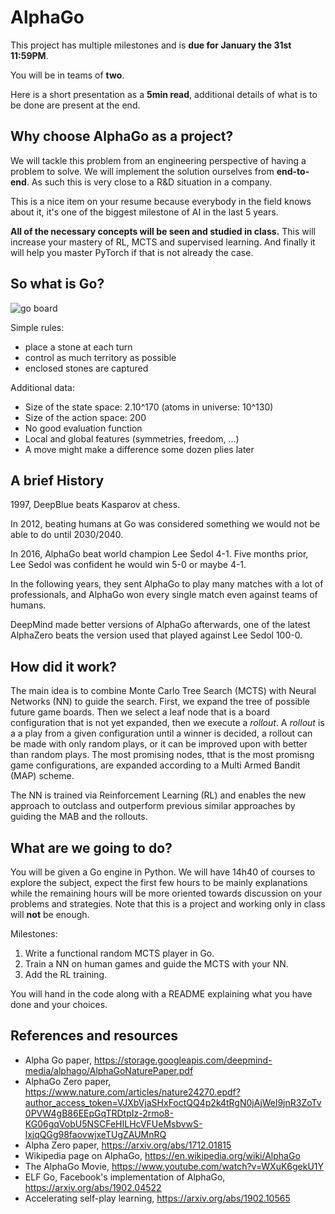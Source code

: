 # AlphaGo

This project has multiple milestones and is **due for January the 31st 11:59PM**.

You will be in teams of **two**.

Here is a short presentation as a **5min read**, additional details of what is to be done are present at the end.

## Why choose AlphaGo as a project?

We will tackle this problem from an engineering perspective of having a problem to solve.
We will implement the solution ourselves from **end-to-end**.
As such this is very close to a R&D situation in a company.

This is a nice item on your resume because everybody in the field knows about it, it's one of the biggest milestone of AI in the last 5 years.

**All of the necessary concepts will be seen and studied in class.**
This will increase your mastery of RL, MCTS and supervised learning.
And finally it will help you master PyTorch if that is not already the case.

## So what is Go?

![go board](https://cdn.vox-cdn.com/thumbor/M2Oq9r-N4DM4TQEosAHTGzAtcIg=/0x0:2500x1667/1280x854/cdn.vox-cdn.com/uploads/chorus_image/image/49020255/akrales_160307_0970_a_0127.0.0.png)

Simple rules:

- place a stone at each turn
- control as much territory as possible
- enclosed stones are captured

Additional data:

- Size of the state space: 2.10^170 (atoms in universe: 10^130)
- Size of the action space: 200
- No good evaluation function
- Local and global features (symmetries, freedom, ...)
- A move might make a difference some dozen plies later

## A brief History

1997, DeepBlue beats Kasparov at chess.

In 2012, beating humans at Go was considered something we would not be able to do until 2030/2040.

In 2016, AlphaGo beat world champion Lee Sedol 4-1.
Five months prior, Lee Sedol was confident he would win 5-0 or maybe 4-1.

In the following years, they sent AlphaGo to play many matches with a lot of professionals, and AlphaGo won every single match even against teams of humans.

DeepMind made better versions of AlphaGo afterwards, one of the latest AlphaZero beats the version used that played against Lee Sedol 100-0.

## How did it work?

The main idea is to combine Monte Carlo Tree Search (MCTS) with Neural Networks (NN) to guide the search.
First, we expand the tree of possible future game boards.
Then we select a leaf node that is a board configuration that is not yet expanded, then we execute a *rollout*.
A *rollout* is a a play from a given configuration until a winner is decided, a rollout can be made with only random plays, or it can be improved upon with better than random plays.
The most promising nodes, tthat is the most promisng game configurations, are expanded according to a Multi Armed Bandit (MAP) scheme.

The NN is trained via Reinforcement Learning (RL) and enables the new approach to outclass and outperform previous similar approaches by guiding the MAB and the rollouts.

## What are we going to do?

You will be given a Go engine in Python.
We will have 14h40 of courses to explore the subject, expect the first few hours to be mainly explanations while the remaining hours will be more oriented towards discussion on your problems and strategies.
Note that this is a project and working only in class will **not** be enough.

Milestones:

1. Write a functional random MCTS player in Go.
2. Train a NN on human games and guide the MCTS with your NN.
3. Add the RL training.

You will hand in the code along with a README explaining what you have done and your choices.

## References and resources

- Alpha Go paper, <https://storage.googleapis.com/deepmind-media/alphago/AlphaGoNaturePaper.pdf>
- AlphaGo Zero paper, <https://www.nature.com/articles/nature24270.epdf?author_access_token=VJXbVjaSHxFoctQQ4p2k4tRgN0jAjWel9jnR3ZoTv0PVW4gB86EEpGqTRDtpIz-2rmo8-KG06gqVobU5NSCFeHILHcVFUeMsbvwS-lxjqQGg98faovwjxeTUgZAUMnRQ>
- Alpha Zero paper, <https://arxiv.org/abs/1712.01815>
- Wikipedia page on AlphaGo, <https://en.wikipedia.org/wiki/AlphaGo>
- The AlphaGo Movie, <https://www.youtube.com/watch?v=WXuK6gekU1Y>
- ELF Go, Facebook's implementation of AlphaGo, <https://arxiv.org/abs/1902.04522>
- Accelerating self-play learning, <https://arxiv.org/abs/1902.10565>